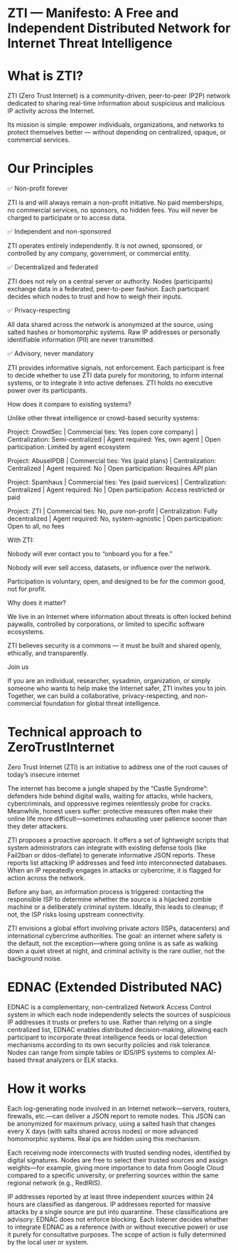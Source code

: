 # ZTI — Manifesto: A Free and Independent Distributed Network for Internet Threat Intelligence

# What is ZTI?
ZTI (Zero Trust Internet) is a community-driven, peer-to-peer (P2P) network dedicated to sharing real-time information about suspicious and malicious IP activity across the Internet.

Its mission is simple: empower individuals, organizations, and networks to protect themselves better — without depending on centralized, opaque, or commercial services.

# Our Principles

✅ Non-profit forever

ZTI is and will always remain a non-profit initiative. No paid memberships, no commercial services, no sponsors, no hidden fees. You will never be charged to participate or to access data.

✅ Independent and non-sponsored

ZTI operates entirely independently. It is not owned, sponsored, or controlled by any company, government, or commercial entity.

✅ Decentralized and federated

ZTI does not rely on a central server or authority. Nodes (participants) exchange data in a federated, peer-to-peer fashion. Each participant decides which nodes to trust and how to weigh their inputs.

✅ Privacy-respecting

All data shared across the network is anonymized at the source, using salted hashes or homomorphic systems. Raw IP addresses or personally identifiable information (PII) are never transmitted.

✅ Advisory, never mandatory

ZTI provides informative signals, not enforcement. Each participant is free to decide whether to use ZTI data purely for monitoring, to inform internal systems, or to integrate it into active defenses. ZTI holds no executive power over its participants.

How does it compare to existing systems?

Unlike other threat intelligence or crowd-based security systems:


Project: CrowdSec | Commercial ties: Yes (open core company) |  Centralization: Semi-centralized |  Agent required: Yes, own agent |  Open participation:  Limited by agent ecosystem

Project: AbuseIPDB | Commercial ties:	Yes (paid plans)	 |  Centralization:  Centralized |  Agent required: No |  Open participation: Requires API plan

Project: Spamhaus | Commercial ties: Yes (paid suervices)	 |  Centralization: Centralized |  Agent required: No |  Open participation: Access restricted or paid

Project: ZTI | Commercial ties: No, pure non-profit |  Centralization: Fully decentralized |  Agent required: No, system-agnostic |  Open participation:  Open to all, no fees

With ZTI:

Nobody will ever contact you to “onboard you for a fee.”

Nobody will ever sell access, datasets, or influence over the network.

Participation is voluntary, open, and designed to be for the common good, not for profit.

Why does it matter?

We live in an Internet where information about threats is often locked behind paywalls, controlled by corporations, or limited to specific software ecosystems.

ZTI believes security is a commons — it must be built and shared openly, ethically, and transparently.

Join us

If you are an individual, researcher, sysadmin, organization, or simply someone who wants to help make the Internet safer, ZTI invites you to join. Together, we can build a collaborative, privacy-respecting, and non-commercial foundation for global threat intelligence.


# Technical approach to ZeroTrustInternet
Zero Trust Internet (ZTI) is an initiative to address one of the root causes of today’s insecure internet

The internet has become a jungle shaped by the “Castle Syndrome”: defenders hide behind digital walls, waiting for attacks, while hackers, cybercriminals, and oppressive regimes relentlessly probe for cracks. Meanwhile, honest users suffer: protective measures often make their online life more difficult—sometimes exhausting user patience sooner than they deter attackers.

ZTI proposes a proactive approach. It offers a set of lightweight scripts that system administrators can integrate with existing defense tools (like Fail2ban or ddos-deflate) to generate informative JSON reports. These reports list attacking IP addresses and feed into interconnected databases. When an IP repeatedly engages in attacks or cybercrime, it is flagged for action across the network.

Before any ban, an information process is triggered: contacting the responsible ISP to determine whether the source is a hijacked zombie machine or a deliberately criminal system. Ideally, this leads to cleanup; if not, the ISP risks losing upstream connectivity.

ZTI envisions a global effort involving private actors (ISPs, datacenters) and international cybercrime authorities. The goal: an internet where safety is the default, not the exception—where going online is as safe as walking down a quiet street at night, and criminal activity is the rare outlier, not the background noise.

# EDNAC (Extended Distributed NAC)
EDNAC is a complementary, non-centralized Network Access Control system in which each node independently selects the sources of suspicious IP addresses it trusts or prefers to use. Rather than relying on a single centralized list, EDNAC enables distributed decision-making, allowing each participant to incorporate threat intelligence feeds or local detection mechanisms according to its own security policies and risk tolerance. Nodes can range from simple tables or IDS/IPS systems to complex AI-based threat
analyzers or ELK stacks.

# How it works

Each log-generating node involved in an Internet network—servers, routers, firewalls, etc.—can deliver a JSON report to remote nodes. This JSON can be anonymized for maximum privacy, using a salted hash that changes every X days (with salts shared across nodes) or more advanced homomorphic systems. Real ips are hidden using this mechanism.

Each receiving node interconnects with trusted sending nodes, identified by digital signatures. Nodes are free to select their trusted sources and assign weights—for example, giving more importance to data from Google Cloud compared to a specific university, or preferring sources within the same regional network (e.g., RedIRIS).

IP addresses reported by at least three independent sources within 24 hours are classified as dangerous. IP addresses reported for massive attacks by a single source are put into quarantine. These classifications are advisory: EDNAC does not enforce blocking. Each listener decides whether to integrate EDNAC as a reference (with or without executive power) or use it purely for consultative purposes. The scope of action is fully determined by the local user or system.


